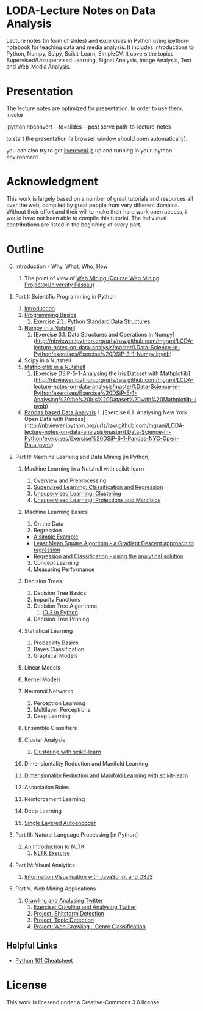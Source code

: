 LODA-Lecture Notes on Data Analysis
===================================

Lecture notes (in form of slides) and excercises in Python using ipython-notebook for teaching data and media analysis.
It includes introductions to Python, Numpy, Scipy, Scikit-Learn, SimpleCV.
It covers the topics Supervised/Unsupervised Learning, Signal Analysis, Image Analysis, Text and Web-Media Analysis.

Presentation
============
The lecture notes are optimized for presentation. In order to use them, invoke

  ipython nbconvert --to=slides --post serve path-to-lecture-notes

to start the presentation (a browser window should open automatically).

you can also try to get [livereveal.js](https://github.com/damianavila/live_reveal) up and running in your ipython environment.

Acknowledgment
==============

This work is largely based on a number of great tutorials and resources all over the web, compiled by great people from very different domains. Without their effort and their will to make their hard work open access, i would have not been able to compile this tutorial. The individual contributions are listed in the beginning of every part.


Outline
=======

0. Introduction - Why, What, Who, How
   1. The point of view of [Web Mining (Course Web Mining
      Project@University Passau)](http://nbviewer.ipython.org/urls/raw.github.com/mgrani/LODA-lecture-notes-on-data-analysis/master/0.INTRO/Course-Web%20Mining%20Project%20(5944P).ipynb)

1. Part I: Scientific Programming in Python

   1. [Introduction](http://nbviewer.ipython.org/urls/raw.github.com/mgrani/LODA-lecture-notes-on-data-analysis/master/I.Data-Science-in-Python/DSiP-1-Introduction.ipynb)
   2. [Programming Basics](http://nbviewer.ipython.org/urls/raw.github.com/mgrani/LODA-lecture-notes-on-data-analysis/master/I.Data-Science-in-Python/DSiP-2-Python-Programing-Basics.ipynb)
       1. [Exercise 2.1.: Python Standard Data Structures](http://nbviewer.ipython.org/urls/raw.github.com/mgrani/LODA-lecture-notes-on-data-analysis/master/I.Data-Science-in-Python/exercises/Exercise%20DSiP-2-1-Python%20Standard%20Data%20Structures.ipynb)
   3. [Numpy in a Nutshell](http://nbviewer.ipython.org/urls/raw.github.com/mgrani/LODA-lecture-notes-on-data-analysis/master/I.Data-Science-in-Python/DSiP-3-Numpy.ipynb)
	  1. [Exercise 3.1. Data Structures and Operations in Numpy] (http://nbviewer.ipython.org/urls/raw.github.com/mgrani/LODA-lecture-notes-on-data-analysis/master/I.Data-Science-in-Python/exercises/Exercise%20DSiP-3-1-Numpy.ipynb)
   4. Scipy in a Nutshell
   5. [Mathplotlib in a Nutshell](http://nbviewer.ipython.org/urls/raw.github.com/mgrani/LODA-lecture-notes-on-data-analysis/master/I.Data-Science-in-Python/DSiP-5-Matplotlib.ipynb)
	   1. [Exercise DSiP-5-1-Analysing the Iris Dataset with Mathplotlib] (http://nbviewer.ipython.org/urls/raw.github.com/mgrani/LODA-lecture-notes-on-data-analysis/master/I.Data-Science-in-Python/exercises/Exercise%20DSiP-5-1-Analysing%20the%20Iris%20Dataset%20with%20Mathplotlib-.ipynb)
   6. [Pandas based Data Analysis](http://nbviewer.ipython.org/urls/raw.github.com/mgrani/LODA-lecture-notes-on-data-analysis/master/I.Data-Science-in-Python/DSiP-6-Pandas.ipynb)
           1. [Exercise 6.1. Analysing New York Open Data with Pandas] (http://nbviewer.ipython.org/urls/raw.github.com/mgrani/LODA-lecture-notes-on-data-analysis/master/I.Data-Science-in-Python/exercises/Exercise%20DSiP-6-1-Pandas-NYC-Open-Data.ipynb)
2. Part II: Machine Learning and Data Mining \[in Python\]
   1. Machine Learning in a Nutshell with scikit-learn
        1. [Overview and Preprocessing](http://nbviewer.ipython.org/urls/raw.github.com/mgrani/LODA-lecture-notes-on-data-analysis/master/II.ML-and-DM/II.ML-and-DM-in-a-Nutshell-with-scikitlearn-overview-and-preprocessing.ipynb)
        2. [Supervised Learning: Classification and Regression](http://nbviewer.ipython.org/urls/raw.github.com/mgrani/LODA-lecture-notes-on-data-analysis/master/II.ML-and-DM/II.ML-and-DM-in-a-Nutshell-with-scikitlearn-Supervised-Learning.ipynb)
        3. [Unsupervised Learning: Clustering](http://nbviewer.ipython.org/urls/raw.github.com/mgrani/LODA-lecture-notes-on-data-analysis/master/II.ML-and-DM/II.ML-and-DM-in-a-Nutshell-with-scikitlearn-clustering.ipynb)
        4. [Unsupervised Learning: Projections and Manifolds](http://nbviewer.ipython.org/urls/raw.github.com/mgrani/LODA-lecture-notes-on-data-analysis/master/II.ML-and-DM/II.ML-and-DM-in-a-Nutshell-with-scikitlearn-projections-and-manifold-learning.ipynb)

   2. Machine Learning Basics

      1. On the Data
      2. Regression
        - [A simple Example](http://nbviewer.ipython.org/urls/raw.github.com/mgrani/LODA-lecture-notes-on-data-analysis/master/II.ML-and-DM/II.ML-DM-Simple-Regression.ipynb)
        - [Least Mean Square Algorithm - a Gradient Descent approach to regression](http://nbviewer.ipython.org/urls/raw.github.com/mgrani/LODA-lecture-notes-on-data-analysis/master/II.ML-and-DM/II.ML-and-DM-Example-LMS.ipynb)
        - [Regression and Classification - using the analytical solution](http://nbviewer.ipython.org/urls/raw.github.com/mgrani/LODA-lecture-notes-on-data-analysis/master/II.ML-and-DM/II.ML-and-DM-Example-Regression.ipynb)
      3. Concept Learning
      4. Measuring Performance

   3. Decision Trees
      1.  Decision Tree Basics
      2.  Impurity Functions
      3.  Decision Tree Algorithms
      	  1. [ID 3 in Python](http://nbviewer.ipython.org/urls/raw.github.com/mgrani/LODA-lecture-notes-on-data-analysis/master/II.ML-and-DM/II.ML-and-DM-Example-DecisionTree.ipynb)
      4.  Decision Tree Pruning


   4. Statistical Learning

      1.   Probability Basics
      2.  Bayes Classification
      3. Graphical Models

   5. Linear Models
   6. Kernel Models
   7. Neuronal Networks

      1.   Perceptron Learning
      2.  Multilayer Perceptrons
      3. Deep Learning

   8. Ensemble Classifiers
   9. Cluster Analysis
      1. [Clustering with scikit-learn](http://nbviewer.ipython.org/urls/raw.github.com/mgrani/LODA-lecture-notes-on-data-analysis/master/II.ML-and-DM/II.ML-and-DM-Clustering-with-scikit-learn.ipynb)
   10. Dimensiontality Reduction and Manifold Learning
      1. [Dimensionality Reduction and Manifold Learning with scikit-learn](http://nbviewer.ipython.org/urls/raw.github.com/mgrani/LODA-lecture-notes-on-data-analysis/master/II.ML-and-DM/II.ML-and-DM-Projection-and-Manifold-Learning-with-scikit-learn.ipynb)
   11. Association Rules
   12. Reinforcement Learning
   13. Deep Learning
      1. [Single Layered Autoencoder](http://nbviewer.ipython.org/urls/raw.github.com/mgrani/LODA-lecture-notes-on-data-analysis/master/II.ML-and-DM/II.ML-and-DM-Stacked-Denoising-Autoencoders.ipynb)

3. Part III: Natural Language Processing \[in Python\]
   1. [An Introduction to NLTK](http://nbviewer.ipython.org/urls/raw.github.com/mgrani/LODA-lecture-notes-on-data-analysis/master/III.NLP/III.NLP-with-NLTK-Short-Intro.ipynb)
       1. [NLTK Exercise](http://nbviewer.ipython.org/urls/raw.github.com/mgrani/LODA-lecture-notes-on-data-analysis/master/III.NLP/exercise/III.NLTK-Intro-Exercise.ipynb)

4. Part IV: Visual Analytics
   1. [Information Visualisation with JavaScript and D3JS](http://nbviewer.ipython.org/urls/raw.github.com/mgrani/LODA-lecture-notes-on-data-analysis/master/IV.Visual-Analytics/IV.VA-InformationVisualisation-with-JavaScript-and-3DJs.ipynb)

5. Part V. Web Mining Applications
    1. [Crawling and Analysing Twitter](http://nbviewer.ipython.org/urls/raw.github.com/mgrani/LODA-lecture-notes-on-data-analysis/master/V.Web-Mining-Applications/V.WMA-Crawling-Twitter.ipynb)
	     1. [Exercise: Crawling and Analysing Twitter](http://nbviewer.ipython.org/urls/raw.github.com/mgrani/LODA-lecture-notes-on-data-analysis/master/V.Web-Mining-Applications/exercises/Exercises%20Crawling%20Twitter%20with%20Python.ipynb)
		 2. [Project: Shitstorm Detection](http://nbviewer.ipython.org/urls/raw.github.com/mgrani/LODA-lecture-notes-on-data-analysis/master/V.Web-Mining-Applications/projects/twitter/V.WMA-Project-Shitstorm-Detection-on-Twitter.ipynb)
		 2. [Project: Topic Detection](http://nbviewer.ipython.org/urls/raw.github.com/mgrani/LODA-lecture-notes-on-data-analysis/master/V.Web-Mining-Applications/projects/twitter/V.WMA-Project-Topic-Detection.ipynb)
		 2. [Project: Web Crawling - Genre Classification](http://nbviewer.ipython.org/urls/raw.github.com/mgrani/LODA-lecture-notes-on-data-analysis/master/V.Web-Mining-Applications/projects/web-crawling/V.WMA-Project-Web-Page-Genre-Classification.ipynb)
 

Helpful Links
-

* [Python 101 Cheatsheet](http://nbviewer.ipython.org/urls/bitbucket.org/hrojas/learn-pandas/raw/master/lessons/Python_101.ipynb)


License
=======

This work is licesend under a Creative-Commons 3.0 license.

